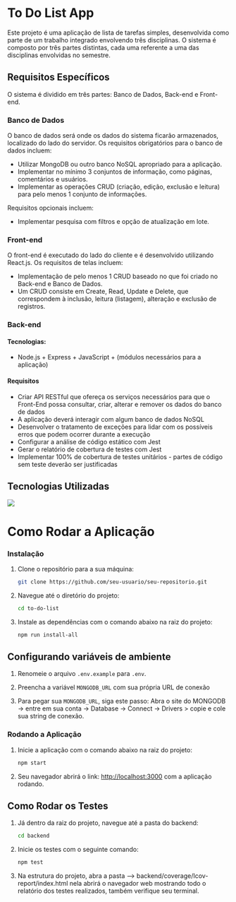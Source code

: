 # To Do List App

Este projeto é uma aplicação de lista de tarefas simples, desenvolvida como parte de um trabalho integrado envolvendo três disciplinas. O sistema é composto por três partes distintas, cada uma referente a uma das disciplinas envolvidas no semestre.

## Requisitos Específicos

O sistema é dividido em três partes: Banco de Dados, Back-end e Front-end.

### Banco de Dados

O banco de dados será onde os dados do sistema ficarão armazenados, localizado do lado do servidor. Os requisitos obrigatórios para o banco de dados incluem:
- Utilizar MongoDB ou outro banco NoSQL apropriado para a aplicação.
- Implementar no mínimo 3 conjuntos de informação, como páginas, comentários e usuários.
- Implementar as operações CRUD (criação, edição, exclusão e leitura) para pelo menos 1 conjunto de informações.

Requisitos opcionais incluem:
- Implementar pesquisa com filtros e opção de atualização em lote.

### Front-end

O front-end é executado do lado do cliente e é desenvolvido utilizando React.js. Os requisitos de telas incluem:
- Implementação de pelo menos 1 CRUD baseado no que foi criado no Back-end e Banco de Dados.
- Um CRUD consiste em Create, Read, Update e Delete, que correspondem à inclusão, leitura (listagem), alteração e exclusão de registros.

### Back-end

#### Tecnologias:
- Node.js + Express + JavaScript + (módulos necessários para a aplicação)
#### Requisitos
- Criar API RESTful que ofereça os serviços necessários para que o Front-End possa consultar,
criar, alterar e remover os dados do banco de dados
- A aplicação deverá interagir com algum banco de dados NoSQL
- Desenvolver o tratamento de exceções para lidar com os possíveis erros que podem ocorrer
durante a execução
- Configurar a análise de código estático com Jest
- Gerar o relatório de cobertura de testes com Jest
- Implementar 100% de cobertura de testes unitários - partes de código sem teste deverão ser
justificadas

## Tecnologias Utilizadas
<img src="https://skillicons.dev/icons?i=html,css,javascript,nodejs,express,jest,mongodb,git,npm,postman,vscode" /><br>

# Como Rodar a Aplicação

### Instalação
1. Clone o repositório para a sua máquina:
   ```sh
   git clone https://github.com/seu-usuario/seu-repositorio.git
   ```

2. Navegue até o diretório do projeto:
   ```sh
   cd to-do-list
   ```

3. Instale as dependências com o comando abaixo na raiz do projeto:
   ```sh
   npm run install-all
   ```

## Configurando variáveis de ambiente

1. Renomeie o arquivo `.env.example` para `.env`.
   
2. Preencha a variável `MONGODB_URL` com sua própria URL de conexão

3. Para pegar sua `MONGODB_URL`, siga este passo: Abra o site do MONGODB -> entre em sua conta -> Database -> Connect -> Drivers > copie e cole sua string de conexão.


### Rodando a Aplicação
1. Inicie a aplicação com o comando abaixo na raiz do projeto:
   ```sh
   npm start
   ```

2. Seu navegador abrirá o link: [http://localhost:3000](http://localhost:3000) com a aplicação rodando.

## Como Rodar os Testes
1. Já dentro da raiz do projeto, navegue até a pasta do backend:
   ```sh
   cd backend
   ```

2. Inicie os testes com o seguinte comando:
    ```sh
   npm test
   ```

3. Na estrutura do projeto, abra a pasta --> backend/coverage/Icov-report/index.html nela abrirá o navegador web mostrando todo o relatório dos testes realizados, também verifique seu terminal.

